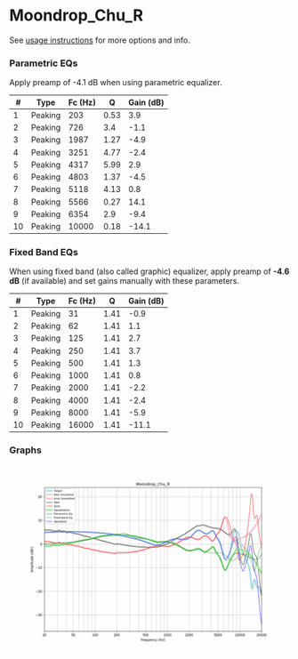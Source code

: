 # Moondrop_Chu_R
See [usage instructions](https://github.com/jaakkopasanen/AutoEq#usage) for more options and info.

### Parametric EQs
Apply preamp of -4.1 dB when using parametric equalizer.

|   # | Type    |   Fc (Hz) |    Q |   Gain (dB) |
|-----|---------|-----------|------|-------------|
|   1 | Peaking |       203 | 0.53 |         3.9 |
|   2 | Peaking |       726 | 3.4  |        -1.1 |
|   3 | Peaking |      1987 | 1.27 |        -4.9 |
|   4 | Peaking |      3251 | 4.77 |        -2.4 |
|   5 | Peaking |      4317 | 5.99 |         2.9 |
|   6 | Peaking |      4803 | 1.37 |        -4.5 |
|   7 | Peaking |      5118 | 4.13 |         0.8 |
|   8 | Peaking |      5566 | 0.27 |        14.1 |
|   9 | Peaking |      6354 | 2.9  |        -9.4 |
|  10 | Peaking |     10000 | 0.18 |       -14.1 |

### Fixed Band EQs
When using fixed band (also called graphic) equalizer, apply preamp of **-4.6 dB** (if available) and set gains manually with these parameters.

|   # | Type    |   Fc (Hz) |    Q |   Gain (dB) |
|-----|---------|-----------|------|-------------|
|   1 | Peaking |        31 | 1.41 |        -0.9 |
|   2 | Peaking |        62 | 1.41 |         1.1 |
|   3 | Peaking |       125 | 1.41 |         2.7 |
|   4 | Peaking |       250 | 1.41 |         3.7 |
|   5 | Peaking |       500 | 1.41 |         1.3 |
|   6 | Peaking |      1000 | 1.41 |         0.8 |
|   7 | Peaking |      2000 | 1.41 |        -2.2 |
|   8 | Peaking |      4000 | 1.41 |        -2.4 |
|   9 | Peaking |      8000 | 1.41 |        -5.9 |
|  10 | Peaking |     16000 | 1.41 |       -11.1 |

### Graphs
![](./Moondrop_Chu_R.png)
